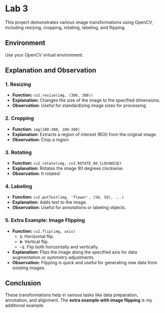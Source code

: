 # Lab 3

This project demonstrates various image transformations using OpenCV, including resizing, cropping, rotating, labeling, and flipping.

## Environment
Use your OpenCV virtual environment.

## Explanation and Observation

### 1. Resizing
- **Function:** `cv2.resize(img, (300, 300))`
- **Explanation:** Changes the size of the image to the specified dimensions.
- **Observation:** Useful for standardizing image sizes for processing

### 2. Cropping
- **Function:** `img[100:300, 100:300]`
- **Explanation:** Extracts a region of interest (ROI) from the original image.
- **Observation:** Crop a region

### 3. Rotating
- **Function:** `cv2.rotate(img, cv2.ROTATE_90_CLOCKWISE)`
- **Explanation:** Rotates the image 90 degrees clockwise.
- **Observation:** It rotates!

### 4. Labeling
- **Function:** `cv2.putText(img, 'flower', (50, 50), ...)`
- **Explanation:** Adds text to the image.
- **Observation:** Useful for annotations or labeling objects.

### 5. Extra Example: Image Flipping
- **Function:** `cv2.flip(img, axis)`
  - **`1`**: Horizontal flip.
  - **`0`**: Vertical flip.
  - **`-1`**: Flip both horizontally and vertically.
- **Explanation:** Flips the image along the specified axis for data augmentation or symmetry adjustments.
- **Observation:** Flipping is quick and useful for generating new data from existing images.

## Conclusion
These transformations help in various tasks like data preparation, annotation, and alignment. The **extra example with image flipping** is my additional example
